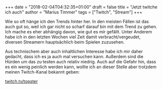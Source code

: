 +++
date = "2018-02-04T04:32:35+01:00"
draft = false
title = "Jetzt twitche ich auch"
author = "Marius Timmer"
tags = ["Twitch", "Stream"]
+++

Wie so oft hänge ich den Trends hinter her. In den meisten Fällen ist das auch gut so, weil ich gar nicht so scharf darauf bin mit dem Trend zu gehen. Ich mache es eher abhängig davon, wie gut es mir gefällt. Unter Anderem habe ich in den letzten Wochen viel Zeit damit verbracht/vergeudet, diversen Streamern hauptsächlich beim Spielen zuzusehen.

Aus technischem aber auch inhaltlichen Interesse habe ich mir daher gedacht, dass ich es ja auch mal versuchen kann. Außerdem sind die Hürden um das zu testen auch relativ niedrig. Auch auf die Gefahr hin, dass es ein wenig peinlich werden kann, wollte ich an dieser Stelle aber trotzdem meinen Twitch-Kanal bekannt geben:

[twitch.tv/topster](https://twitch.tv/topster/)
